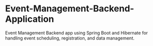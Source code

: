 # Event-Management-Backend-Application
Event Management Backend app using Spring Boot and Hibernate for handling event scheduling, registration, and data management.
